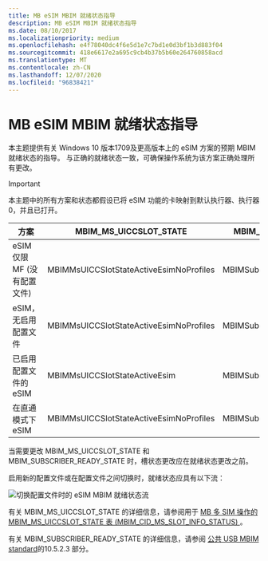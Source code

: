 ```yaml
---
title: MB eSIM MBIM 就绪状态指导
description: MB eSIM MBIM 就绪状态指导
ms.date: 08/10/2017
ms.localizationpriority: medium
ms.openlocfilehash: e4f78040dc4f6e5d1e7c7bd1e0d3bf1b3d883f04
ms.sourcegitcommit: 418e6617e2a695c9cb4b37b5b60e264760858acd
ms.translationtype: MT
ms.contentlocale: zh-CN
ms.lasthandoff: 12/07/2020
ms.locfileid: "96838421"
---
```

# <a name="mb-esim-mbim-ready-state-guidance"></a>MB eSIM MBIM 就绪状态指导

本主题提供有关 Windows 10 版本1709及更高版本上的 eSIM 方案的预期 MBIM 就绪状态的指导。 与正确的就绪状态一致，可确保操作系统为该方案正确处理所有更改。 

> [!IMPORTANT]
> 本主题中的所有方案和状态都假设已将 eSIM 功能的卡映射到默认执行器、执行器0，并且已打开。

| 方案 | MBIM_MS_UICCSLOT_STATE | MBIM_SUBSCRIBER_READY_STATE |
| --- | --- | --- |
| eSIM 仅限 MF (没有配置文件)  | MBIMMsUICCSlotStateActiveEsimNoProfiles | MBIMSubscriberReadyStateNoEsimProfile |
| eSIM，无启用配置文件 | MBIMMsUICCSlotStateActiveEsimNoProfiles | MBIMSubscriberReadyStateNoEsimProfile |
| 已启用配置文件的 eSIM | MBIMMsUICCSlotStateActiveEsim | MBIMSubscriberReadyStateInitialized |
| 在直通模式下 eSIM | MBIMMsUICCSlotStateActiveEsimNoProfiles | MBIMSubscriberReadyStateNotInitialized |

当需要更改 MBIM_MS_UICCSLOT_STATE 和 MBIM_SUBSCRIBER_READY_STATE 时，槽状态更改应在就绪状态更改之前。 

启用新的配置文件或在配置文件之间切换时，就绪状态应具有以下流：

![切换配置文件时的 eSIM MBIM 就绪状态流](images/esim_mbim_ready_state_flow.png "切换配置文件时的 eSIM MBIM 就绪状态流")

有关 MBIM_MS_UICCSLOT_STATE 的详细信息，请参阅用于 [MB 多 SIM 操作的 MBIM_MS_UICCSLOT_STATE 表 (MBIM_CID_MS_SLOT_INFO_STATUS) ](mb-multi-sim-operations.md)。

有关 MBIM_SUBSCRIBER_READY_STATE 的详细信息，请参阅 [公共 USB MBIM standard](https://www.usb.org/document-library/mobile-broadband-interface-model-v10-errata-1-and-adopters-agreement)的10.5.2.3 部分。

